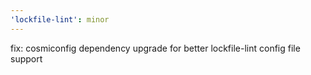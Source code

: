 ```yaml
---
'lockfile-lint': minor
---
```


fix: cosmiconfig dependency upgrade for better lockfile-lint config file support
